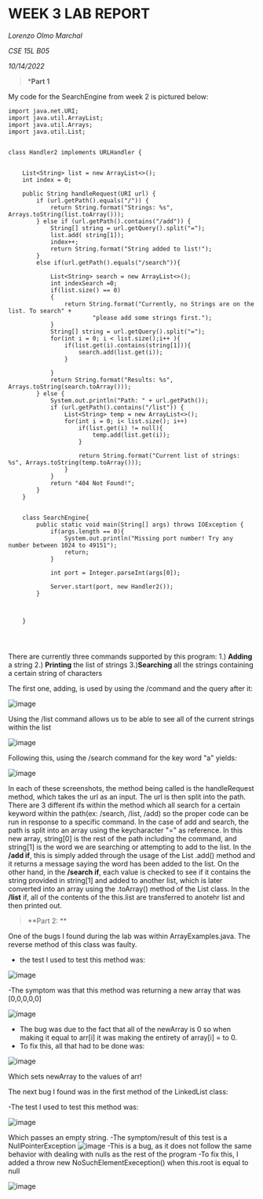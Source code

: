 WEEK 3 LAB REPORT 
============
*Lorenzo Olmo Marchal*

*CSE 15L B05*

*10/14/2022*


>***Part 1**

My code for the SearchEngine from week 2 is pictured below:

```import java.io.IOException;
import java.net.URI;
import java.util.ArrayList;
import java.util.Arrays;
import java.util.List;


class Handler2 implements URLHandler {


    List<String> list = new ArrayList<>();
    int index = 0;

    public String handleRequest(URI url) {
        if (url.getPath().equals("/")) {
            return String.format("Strings: %s", Arrays.toString(list.toArray()));
        } else if (url.getPath().contains("/add")) {
            String[] string = url.getQuery().split("=");
            list.add( string[1]);
            index++;
            return String.format("String added to list!");
        }
        else if(url.getPath().equals("/search")){

            List<String> search = new ArrayList<>();
            int indexSearch =0;
            if(list.size() == 0)
            {
                return String.format("Currently, no Strings are on the list. To search" +
                        "please add some strings first.");
            }
            String[] string = url.getQuery().split("=");
            for(int i = 0; i < list.size();i++ ){
                if(list.get(i).contains(string[1])){
                    search.add(list.get(i));
                }

            }
            return String.format("Results: %s",  Arrays.toString(search.toArray()));
        } else {
            System.out.println("Path: " + url.getPath());
            if (url.getPath().contains("/list")) {
                List<String> temp = new ArrayList<>();
                for(int i = 0; i< list.size(); i++)
                    if(list.get(i) != null){
                        temp.add(list.get(i));
                    }

                    return String.format("Current list of strings: %s", Arrays.toString(temp.toArray()));
                }
            }
            return "404 Not Found!";
        }
    }


    class SearchEngine{
        public static void main(String[] args) throws IOException {
            if(args.length == 0){
                System.out.println("Missing port number! Try any number between 1024 to 49151");
                return;
            }

            int port = Integer.parseInt(args[0]);

            Server.start(port, new Handler2());
        }



    }




 ```
 There are currently three commands supported by this program:
1.) **Adding** a string
2.) **Printing** the list of strings
3.)**Searching** all the strings containing a certain string of characters

The first one, adding, is used by using the /command and the query after it:

![image](https://user-images.githubusercontent.com/114376800/195965351-44c12611-cb65-4b3a-89a3-d68973f64acc.png)
 
 Using the /list command allows us to be able to see all of the current strings within the list
 
 ![image](https://user-images.githubusercontent.com/114376800/195965437-2b4067ab-a368-4edd-8038-87abe4c565f3.png)
 
 Following this, using the /search command for the key word "a" yields:
 
 ![image](https://user-images.githubusercontent.com/114376800/195966260-d4106528-72ca-4a6c-83a3-c2b5530de2b7.png)
 
 
 In each of these screenshots, the method being called is the handleRequest method, which takes the url as an input. The url is then split into the path. There are 3 different ifs within the method
 which all search for a certain keyword within the path(ex: /search, /list, /add) so the proper code can be run in response to a specific command. In the case of add and search, the path
 is split into an array using the keycharacter "=" as reference. In this new array, string[0] is the rest of the path including the command, and string[1] is the word 
 we are searching or attempting to add to the list. In the **/add if**, this is simply added through the usage of the List .add() method and it returns a message saying the word
 has been added to the list. On the other hand, in the **/search if**, each value is checked to see if it contains the string provided in string[1] and added to another list, which is later
 converted into an array using the .toArray() method of the List class. In the **/list** if, all of the contents of the this.list are transferred to anotehr list and then printed out. 
 
> **Part 2: **


One of the bugs I found during the lab was within ArrayExamples.java. The reverse method of this class was faulty. 

- the test I used to test this method was: 

![image](https://user-images.githubusercontent.com/114376800/195966649-9d8db336-d686-4e0f-8138-58e627fccbbf.png)

-The symptom was that this method was returning a new array that was [0,0,0,0,0]

![image](https://user-images.githubusercontent.com/114376800/195966707-7ddb7c4e-e661-445f-8dfb-9125c39a196f.png)

- The bug was due to the fact that all of the newArray is 0 so when making it equal to arr[i] it was making the entirety of array[i] = to 0.
- To fix this, all that had to be done was: 

![image](https://user-images.githubusercontent.com/114376800/195966826-5acd0953-14b4-4063-8c24-9c780307641f.png)

Which sets newArray to the values of arr!


The next bug I found was in the first method of the LinkedList class:

-The test I used to test this method was:

![image](https://user-images.githubusercontent.com/114376800/195966960-0acdd4c2-73db-451c-ae91-5d4c489e607f.png)

Which passes an empty string. 
-The symptom/result of this test is a NullPointerException
![image](https://user-images.githubusercontent.com/114376800/195967000-ae13683d-3cdd-4929-9a8d-49292a73966c.png)
-This is a bug, as it does not follow the same behavior with dealing with nulls as the rest of the program
-To fix this, I added a throw new NoSuchElementExeception() when this.root is equal to null

![image](https://user-images.githubusercontent.com/114376800/195967095-194926dd-e200-46f8-9ddf-572b1b523736.png)

